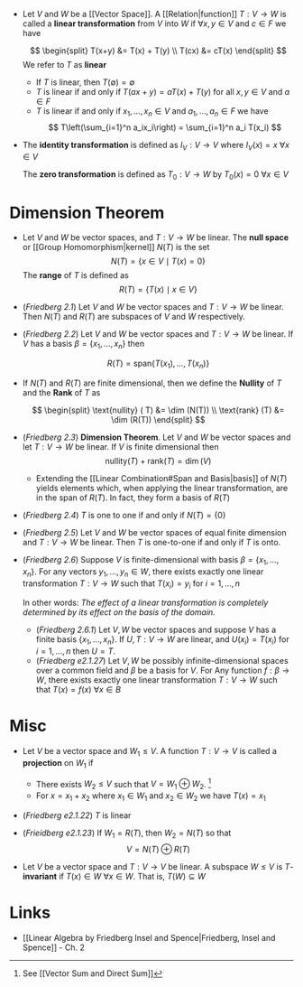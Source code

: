 * Let $V$ and $W$ be a [[Vector Space]]. A [[Relation|function]] $T:V\to W$ is called a **linear transformation** from $V$ into $W$ if $\forall x,y\in V$ and $c\in F$  we have
  
  $$
  \begin{split}
  T(x+y) &= T(x) + T(y) \\
  T(cx) &= cT(x)
  \end{split}
  $$
  We refer to $T$ as **linear**
	* If $T$ is linear, then $T(\emptyset) = \emptyset$ 
	* $T$ is linear if and only if $T(ax + y) = aT(x) + T(y)$ for all $x,y\in V$ and $a\in F$
	* $T$ is linear if and only if $x_1,\dots, x_n \in V$ and $a_1,\dots, a_n\in F$ we have
	  $$
	  T\left(\sum_{i=1}^n a_ix_i\right) = \sum_{i=1}^n a_i T(x_i)
	  $$
* The **identity transformation** is defined as $I_V : V\to V$ where $I_V(x) = x$ $\forall x\in V$ 
  
  The **zero transformation** is defined as $T_0 : V\to W$ by $T_0(x)=0$ $\forall x\in V$ 

# Dimension Theorem
* Let $V$ and $W$ be vector spaces, and $T:V\to W$ be linear. The **null space** or [[Group Homomorphism|kernel]] $N(T)$ is the set 
  $$
  N(T) = \{x \in V \mid  T(x) = 0\}
  $$
  The  **range** of $T$ is defined as 
  $$
  R(T) = \{T(x) \mid x\in V \}
  $$

* (*Friedberg 2.1*) Let $V$ and $W$ be vector spaces and $T:V\to W$ be linear. Then $N(T)$ and $R(T)$ are subspaces of $V$ and $W$ respectively.
* (*Friedberg 2.2*) Let $V$ and $W$ be vector spaces and $T:V\to W$ be linear. If $V$ has a basis $\beta = \{x_1,\dots, x_n\}$ then 
  
  $$
  R(T) = \text{span} \{ T(x_1) ,\dots , T(x_n)\}
  $$

* If $N(T)$ and $R(T)$ are finite dimensional, then we define the **Nullity** of $T$ and the **Rank** of $T$ as  
  
  $$
  \begin{split}
  \text{nullity} ( T) &= \dim (N(T)) \\ 
  \text{rank} (T) &= \dim (R(T))
  \end{split} 
  $$
* (*Friedberg 2.3*) **Dimension Theorem**.  Let $V$ and $W$ be vector spaces and let $T:V\to W$ be linear. If $V$ is finite dimensional then 
  $$
  \text{nullity}(T) + \text{rank} (T) = \dim (V)
  $$
	* Extending the [[Linear Combination#Span and Basis|basis]] of $N(T)$ yields elements which, when applying the linear transformation, are in the span of $R(T)$. In fact, they form a basis of $R(T)$
* (*Friedberg 2.4*) $T$ is one to one if and only if $N(T) = \{0\}$ 
* (*Friedberg 2.5*) Let $V$ and $W$ be vector spaces of equal finite dimension and $T:V\to W$ be linear. Then $T$ is one-to-one if and only if $T$ is onto.
* (*Friedberg 2.6*) Suppose $V$ is finite-dimensional with basis $\beta = \{x_1,\dots,x_n\}$.  For any vectors $y_1,\dots,y_n\in W$, there exists exactly one linear transformation $T: V\to W$ such that $T(x_i) =y_i$ for $i=1,\dots,n$
  
  In other words: *The effect of a linear transformation is completely determined by its effect on the basis of the domain.*
	* (*Friedberg 2.6.1*) Let $V,W$  be vector spaces and suppose $V$ has a finite basis $\{x_1,\dots, x_n\}$. If $U,T:V\to W$ are linear, and $U(x_i)=T(x_i)$ for $i=1,\dots, n$ then $U=T$.
	* (*Friedberg e2.1.27*) Let $V,W$ be possibly infinite-dimensional spaces over a common field and $\beta$ be a basis for $V$. For Any function $f:\beta \to W$, there exists exactly one linear transformation $T:V\to W$ such that $T(x)=f(x)$ $\forall x\in B$

# Misc
* Let $V$ be a vector space and $W_1\le V$. A function $T:V\to V$ is called a **projection** on $W_1$ if
	* There exists $W_2\le V$ such that $V = W_1 \oplus W_2$. [^oplus]
	* For $x=x_1 + x_2$ where $x_1\in W_1$ and $x_2 \in W_2$ we have $T(x)=x_1$
* (*Friedberg e2.1.22*) $T$ is linear
* (*Frieidberg e2.1.23*) If $W_1=R(T)$, then $W_2=N(T)$ so that
  $$
  V = N(T) \oplus R(T)
  $$

* Let $V$ be a vector space and $T:V\to V$ be linear. A subspace $W\le V$ is $T$-**invariant** if $T(x)\in W$ $\forall x\in W$. That is, $T(W)\subseteq W$

[^oplus]: See [[Vector Sum and Direct Sum]]
# Links
* [[Linear Algebra by Friedberg Insel and Spence|Friedberg, Insel and Spence]] - Ch. 2